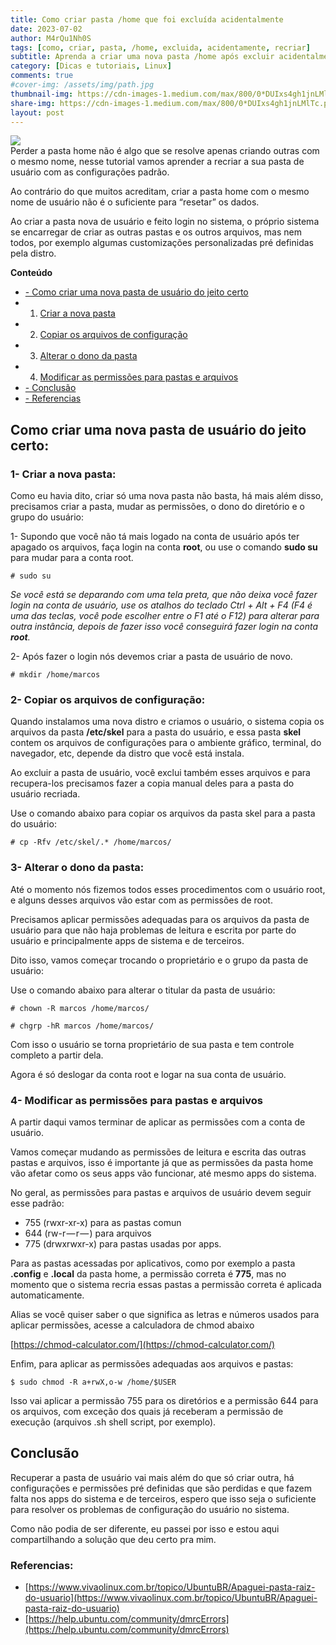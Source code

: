 ```yaml
---
title: Como criar pasta /home que foi excluída acidentalmente
date: 2023-07-02
author: M4rQu1Nh0S
tags: [como, criar, pasta, /home, excluida, acidentamente, recriar]
subtitle: Aprenda a criar uma nova pasta /home após excluir acidentalmente
category: [Dicas e tutoriais, Linux]
comments: true
#cover-img: /assets/img/path.jpg
thumbnail-img: https://cdn-images-1.medium.com/max/800/0*DUIxs4gh1jnLMlTc.png
share-img: https://cdn-images-1.medium.com/max/800/0*DUIxs4gh1jnLMlTc.png
layout: post
---
```


![](https://cdn-images-1.medium.com/max/800/0*DUIxs4gh1jnLMlTc.png)<br/>
Perder a pasta home não é algo que se resolve apenas criando outras com o mesmo nome, nesse tutorial vamos aprender a recriar a sua pasta de usuário com as configurações padrão.

Ao contrário do que muitos acreditam, criar a pasta home com o mesmo nome de usuário não é o suficiente para “resetar” os dados.

Ao criar a pasta nova de usuário e feito login no sistema, o próprio sistema se encarregar de criar as outras pastas e os outros arquivos, mas nem todos, por exemplo algumas customizações personalizadas pré definidas pela distro.

**Conteúdo**

- [ - Como criar uma nova pasta de usuário do jeito certo](#)
- 1. [Criar a nova pasta](#)
- 2. [Copiar os arquivos de configuração](#)
- 3. [Alterar o dono da pasta](#)
- 4. [Modificar as permissões para pastas e arquivos](#)
- [ - Conclusão](#)
- [ - Referencias](#)

## Como criar uma nova pasta de usuário do jeito certo:

### 1- Criar a nova pasta:
Como eu havia dito, criar só uma nova pasta não basta, há mais além disso, precisamos criar a pasta, mudar as permissões, o dono do diretório e o grupo do usuário:

1- Supondo que você não tá mais logado na conta de usuário após ter apagado os arquivos, faça login na conta **root**, ou use o comando **sudo su** para mudar para a conta root.

	# sudo su

_Se você está se deparando com uma tela preta, que não deixa você fazer login na conta de usuário, use os atalhos do teclado Ctrl + Alt + F4 (F4 é uma das teclas, você pode escolher entre o F1 até o F12) para alterar para outra instância, depois de fazer isso você conseguirá fazer login na conta_ **_root_**_._

2- Após fazer o login nós devemos criar a pasta de usuário de novo.

	# mkdir /home/marcos

### 2- Copiar os arquivos de configuração:
Quando instalamos uma nova distro e criamos o usuário, o sistema copia os arquivos da pasta **/etc/skel** para a pasta do usuário, e essa pasta **skel** contem os arquivos de configurações para o ambiente gráfico, terminal, do navegador, etc, depende da distro que você está instala.

Ao excluir a pasta de usuário, você exclui também esses arquivos e para recupera-los precisamos fazer a copia manual deles para a pasta do usuário recriada.

Use o comando abaixo para copiar os arquivos da pasta skel para a pasta do usuário:

	# cp -Rfv /etc/skel/.* /home/marcos/

### 3- Alterar o dono da pasta:
Até o momento nós fizemos todos esses procedimentos com o usuário root, e alguns desses arquivos vão estar com as permissões de root.

Precisamos aplicar permissões adequadas para os arquivos da pasta de usuário para que não haja problemas de leitura e escrita por parte do usuário e principalmente apps de sistema e de terceiros.

Dito isso, vamos começar trocando o proprietário e o grupo da pasta de usuário:

Use o comando abaixo para alterar o titular da pasta de usuário:

	# chown -R marcos /home/marcos/

	# chgrp -hR marcos /home/marcos/

Com isso o usuário se torna proprietário de sua pasta e tem controle completo a partir dela.

Agora é só deslogar da conta root e logar na sua conta de usuário.

### 4- Modificar as permissões para pastas e arquivos
A partir daqui vamos terminar de aplicar as permissões com a conta de usuário.

Vamos começar mudando as permissões de leitura e escrita das outras pastas e arquivos, isso é importante já que as permissões da pasta home vão afetar como os seus apps vão funcionar, até mesmo apps do sistema.

No geral, as permissões para pastas e arquivos de usuário devem seguir esse padrão:

-   755 (rwxr-xr-x) para as pastas comun
-   644 (rw-r — r — ) para arquivos
-   775 (drwxrwxr-x) para pastas usadas por apps.

Para as pastas acessadas por aplicativos, como por exemplo a pasta **.config** e **.local** da pasta home, a permissão correta é **775**, mas no momento que o sistema recria essas pastas a permissão correta é aplicada automaticamente.

Alias se você quiser saber o que significa as letras e números usados para aplicar permissões, acesse a calculadora de chmod abaixo

[https://chmod-calculator.com/](https://chmod-calculator.com/)

Enfim, para aplicar as permissões adequadas aos arquivos e pastas:

	$ sudo chmod -R a+rwX,o-w /home/$USER

Isso vai aplicar a permissão 755 para os diretórios e a permissão 644 para os arquivos, com exceção dos quais já receberam a permissão de execução (arquivos .sh shell script, por exemplo).

## Conclusão
Recuperar a pasta de usuário vai mais além do que só criar outra, há configurações e permissões pré definidas que são perdidas e que fazem falta nos apps do sistema e de terceiros, espero que isso seja o suficiente para resolver os problemas de configuração do usuário no sistema.

Como não podia de ser diferente, eu passei por isso e estou aqui compartilhando a solução que deu certo pra mim.

### Referencias:

- [https://www.vivaolinux.com.br/topico/UbuntuBR/Apaguei-pasta-raiz-do-usuario](https://www.vivaolinux.com.br/topico/UbuntuBR/Apaguei-pasta-raiz-do-usuario)
- [https://help.ubuntu.com/community/dmrcErrors](https://help.ubuntu.com/community/dmrcErrors)

